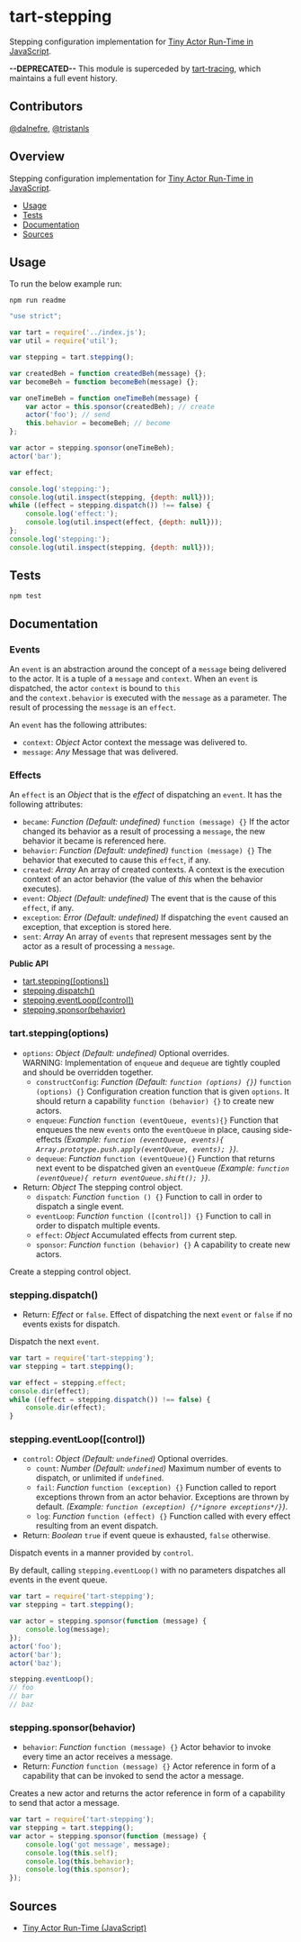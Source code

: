 # tart-stepping

Stepping configuration implementation for [Tiny Actor Run-Time in JavaScript](https://github.com/organix/tartjs).

**--DEPRECATED--** This module is superceded by [tart-tracing](https://github.com/tristanls/tart-tracing), which maintains a full event history.

## Contributors

[@dalnefre](https://github.com/dalnefre), [@tristanls](https://github.com/tristanls)

## Overview

Stepping configuration implementation for [Tiny Actor Run-Time in JavaScript](https://github.com/organix/tartjs).

  * [Usage](#usage)
  * [Tests](#tests)
  * [Documentation](#documentation)
  * [Sources](#sources)

## Usage

To run the below example run:

    npm run readme

```javascript
"use strict";

var tart = require('../index.js');
var util = require('util');

var stepping = tart.stepping();

var createdBeh = function createdBeh(message) {};
var becomeBeh = function becomeBeh(message) {};

var oneTimeBeh = function oneTimeBeh(message) {
    var actor = this.sponsor(createdBeh); // create
    actor('foo'); // send
    this.behavior = becomeBeh; // become
};

var actor = stepping.sponsor(oneTimeBeh);
actor('bar');

var effect;

console.log('stepping:');
console.log(util.inspect(stepping, {depth: null}));
while ((effect = stepping.dispatch()) !== false) {
    console.log('effect:');
    console.log(util.inspect(effect, {depth: null}));
};
console.log('stepping:');
console.log(util.inspect(stepping, {depth: null}));
```

## Tests

    npm test

## Documentation

### Events

An `event` is an abstraction around the concept of a `message` being delivered to the actor. 
It is a tuple of a `message` and `context`. 
When an `event` is dispatched, the actor `context` is bound to `this`  
and the `context.behavior` is executed with the `message` as a parameter. 
The result of processing the `message` is an `effect`.

An `event` has the following attributes:

  * `context`: _Object_ Actor context the message was delivered to.
  * `message`: _Any_ Message that was delivered.

### Effects

An `effect` is an _Object_ that is the _effect_ of dispatching an `event`. It has the following attributes:

  * `became`: _Function_ _(Default: undefined)_ `function (message) {}` If the actor changed its behavior as a result of processing a `message`, the new behavior it became is referenced here.
  * `behavior`: _Function_ _(Default: undefined)_ `function (message) {}` The behavior that executed to cause this `effect`, if any.
  * `created`: _Array_ An array of created contexts. A context is the execution context of an actor behavior (the value of _this_ when the behavior executes).
  * `event`: _Object_ _(Default: undefined)_ The event that is the cause of this `effect`, if any.
  * `exception`: _Error_ _(Default: undefined)_ If dispatching the `event` caused an exception, that exception is stored here.
  * `sent`: _Array_ An array of `events` that represent messages sent by the actor as a result of processing a `message`.

**Public API**

  * [tart.stepping(\[options\])](#tartsteppingoptions)
  * [stepping.dispatch()](#steppingdispatch)
  * [stepping.eventLoop(\[control\])](#steppingeventloopcontrol)
  * [stepping.sponsor(behavior)](#steppingsponsorbehavior)

### tart.stepping(options)

  * `options`: _Object_ _(Default: undefined)_ Optional overrides.  
      WARNING: Implementation of `enqueue` and `dequeue` are tightly coupled and should be overridden together.
    * `constructConfig`: _Function_ _(Default: `function (options) {}`)_ `function (options) {}` 
        Configuration creation function that is given `options`. 
        It should return a capability `function (behavior) {}` to create new actors.
    * `enqueue`: _Function_ `function (eventQueue, events){}` 
        Function that enqueues the new `events` onto the `eventQueue` in place, causing side-effects 
        _(Example: `function (eventQueue, events){ Array.prototype.push.apply(eventQueue, events); }`)_.
    * `dequeue`: _Function_ `function (eventQueue){}` 
        Function that returns next event to be dispatched given an `eventQueue` 
        _(Example: `function (eventQueue){ return eventQueue.shift(); }`)_.
  * Return: _Object_ The stepping control object.
    * `dispatch`: _Function_ `function () {}` 
        Function to call in order to dispatch a single event.
    * `eventLoop`: _Function_ `function ([control]) {}` 
        Function to call in order to dispatch multiple events.
    * `effect`: _Object_ Accumulated effects from current step.
    * `sponsor`: _Function_ `function (behavior) {}` 
        A capability to create new actors.

Create a stepping control object.

### stepping.dispatch()

  * Return: _Effect_ or `false`. 
      Effect of dispatching the next `event` or `false` if no events exists for dispatch.

Dispatch the next `event`.

```javascript
var tart = require('tart-stepping');
var stepping = tart.stepping();

var effect = stepping.effect;
console.dir(effect);
while ((effect = stepping.dispatch()) !== false) {
    console.dir(effect);
}
```

### stepping.eventLoop([control])

  * `control`: _Object_ _(Default: `undefined`)_ Optional overrides.
    * `count`: _Number_ _(Default: `undefined`)_ Maximum number of events to dispatch, or unlimited if `undefined`.
    * `fail`: _Function_ `function (exception) {}` 
        Function called to report exceptions thrown from an actor behavior. Exceptions are thrown by default. _(Example: `function (exception) {/*ignore exceptions*/}`)_.
    * `log`: _Function_ `function (effect) {}` 
        Function called with every effect resulting from an event dispatch.
  * Return: _Boolean_ `true` if event queue is exhausted, `false` otherwise.

Dispatch events in a manner provided by `control`. 

By default, calling `stepping.eventLoop()` with no parameters dispatches all events in the event queue.

```javascript
var tart = require('tart-stepping');
var stepping = tart.stepping();

var actor = stepping.sponsor(function (message) {
    console.log(message); 
});
actor('foo');
actor('bar');
actor('baz');

stepping.eventLoop();
// foo
// bar
// baz
```

### stepping.sponsor(behavior)

  * `behavior`: _Function_ `function (message) {}` Actor behavior to invoke every time an actor receives a message.
  * Return: _Function_ `function (message) {}` Actor reference in form of a capability that can be invoked to send the actor a message.

Creates a new actor and returns the actor reference in form of a capability to send that actor a message.

```javascript
var tart = require('tart-stepping');
var stepping = tart.stepping();
var actor = stepping.sponsor(function (message) {
    console.log('got message', message);
    console.log(this.self);
    console.log(this.behavior);
    console.log(this.sponsor); 
});
```

## Sources

  * [Tiny Actor Run-Time (JavaScript)](https://github.com/organix/tartjs)
